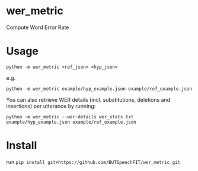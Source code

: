 # wer_metric
Compute Word Error Rate

# Usage
```shell
python -m wer_metric <ref_json> <hyp_json>
```
e.g.
```shell
python -m wer_metric example/hyp_example.json example/ref_example.json
```

You can also retrieve WER details (incl. substitutions, deletions and insertions) per utterance by running:
```
python -m wer_metric --wer-details wer_stats.txt example/hyp_example.json example/ref_example.json
```

# Install
run `pip install git+https://github.com/BUTSpeechFIT/wer_metric.git`
